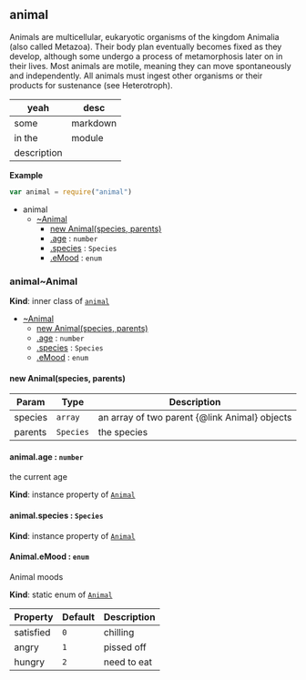 <a name="module_animal"></a>
## animal
Animals are multicellular, eukaryotic organisms of the kingdom Animalia (also called Metazoa). Their body plan eventually becomes fixed as they develop, although some undergo a process of metamorphosis later on in their lives. Most animals are motile, meaning they can move spontaneously and independently. All animals must ingest other organisms or their products for sustenance (see Heterotroph).

| yeah | desc |
| ---- | ---- |
| some | markdown |
| in the | module |
| description | |

  
**Example**
```js
var animal = require("animal")
```

* animal
    * [~Animal](#module_animal..Animal)
        * [new Animal(species, parents)](#new_module_animal..Animal_new)
        * [.age](#module_animal..Animal+age) : `number`
        * [.species](#module_animal..Animal+species) : `Species`
        * [.eMood](#module_animal..Animal.eMood) : `enum`


<a name="module_animal..Animal"></a>
### animal~Animal
**Kind**: inner class of [`animal`](#module_animal)  

* [~Animal](#module_animal..Animal)
    * [new Animal(species, parents)](#new_module_animal..Animal_new)
    * [.age](#module_animal..Animal+age) : `number`
    * [.species](#module_animal..Animal+species) : `Species`
    * [.eMood](#module_animal..Animal.eMood) : `enum`


<a name="new_module_animal..Animal_new"></a>
#### new Animal(species, parents)
  

| Param   | Type      | Description                                   |
| ------- | --------- | --------------------------------------------- |
| species | `array`   | an array of two parent {@link Animal} objects |
| parents | `Species` | the species                                   |


<a name="module_animal..Animal+age"></a>
#### animal.age : `number`
the current age

**Kind**: instance property of [`Animal`](#module_animal..Animal)


<a name="module_animal..Animal+species"></a>
#### animal.species : `Species`
**Kind**: instance property of [`Animal`](#module_animal..Animal)


<a name="module_animal..Animal.eMood"></a>
#### Animal.eMood : `enum`
Animal moods

**Kind**: static enum of [`Animal`](#module_animal..Animal)  

| Property  | Default | Description |
| --------- | ------- | ----------- |
| satisfied | `0`     | chilling    |
| angry     | `1`     | pissed off  |
| hungry    | `2`     | need to eat |


